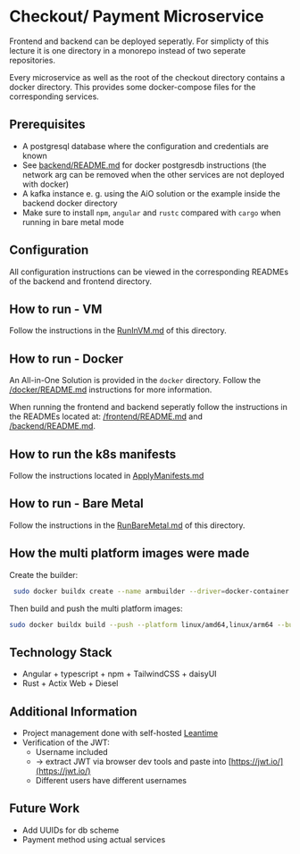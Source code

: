 # Checkout/ Payment Microservice
Frontend and backend can be deployed seperatly. For simplicty of this lecture it is one directory in a monorepo instead of two seperate repositories.

Every microservice as well as the root of the checkout directory contains a docker directory. This provides some docker-compose files for the corresponding services. 

## Prerequisites
* A postgresql database where the configuration and credentials are known
* See [backend/README.md](backend/README.md) for docker postgresdb instructions (the network arg can be removed when the other services are not deployed with docker) 
* A kafka instance e. g. using the AiO solution or the example inside the backend docker directory
* Make sure to install `npm`, `angular` and `rustc` compared with `cargo` when running in bare metal mode

## Configuration
All configuration instructions can be viewed in the corresponding READMEs of the backend and frontend directory.

## How to run - VM
Follow the instructions in the [RunInVM.md](RunInVM.md) of this directory.

## How to run - Docker
An All-in-One Solution is provided in the `docker` directory. Follow the [/docker/README.md](/docker/README.md) instructions for more information.

When running the frontend and backend seperatly follow the instructions in the READMEs located at:
[/frontend/README.md](/frontend/README.md) and [/backend/README.md](/backend/README.md).

## How to run the k8s manifests
Follow the instructions located in [ApplyManifests.md](ApplyManifests.md)

## How to run - Bare Metal
Follow the instructions in the [RunBareMetal.md](RunBareMetal.md) of this directory.

## How the multi platform images were made
Create the builder:
```bash
 sudo docker buildx create --name armbuilder --driver=docker-container
```
Then build and push the multi platform images: 
```bash
sudo docker buildx build --push --platform linux/amd64,linux/arm64 --builder=armbuilder -t dak4408/travma-checkout-<frontend/backend>:latest .
```

## Technology Stack
* Angular + typescript + npm + TailwindCSS + daisyUI
* Rust + Actix Web + Diesel

## Additional Information
* Project management done with self-hosted [Leantime](https://github.com/Leantime/leantime)
* Verification of the JWT: 
  * Username included 
  * -> extract JWT via browser dev tools and paste into [https://jwt.io/](https://jwt.io/)
  * Different users have different usernames

## Future Work
* Add UUIDs for db scheme
* Payment method using actual services 
